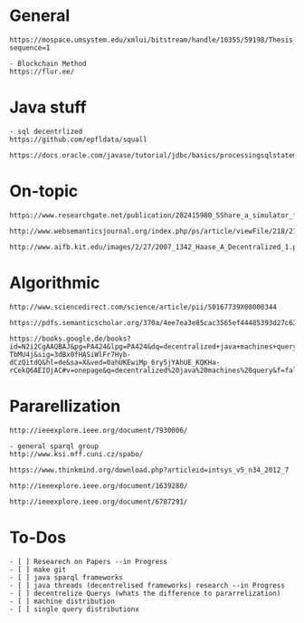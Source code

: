 # General
    https://mospace.umsystem.edu/xmlui/bitstream/handle/10355/59198/Thesis_2016_Jangid.pdf?sequence=1  

    - Blockchain Method
    https://flur.ee/ 

# Java stuff

    - sql decentrlized
    https://github.com/epfldata/squall

    https://docs.oracle.com/javase/tutorial/jdbc/basics/processingsqlstatements.html

# On-topic

    https://www.researchgate.net/publication/282415980_SShare_a_simulator_for_studying_and_evaluating_decentralized_SPARQL_query_processing

    http://www.websemanticsjournal.org/index.php/ps/article/viewFile/218/213

    http://www.aifb.kit.edu/images/2/27/2007_1342_Haase_A_Decentralized_1.pdf

# Algorithmic

    http://www.sciencedirect.com/science/article/pii/S0167739X08000344

    https://pdfs.semanticscholar.org/370a/4ee7ea3e85cac3565ef44485393d27c63075.pdf

    https://books.google.de/books?id=N2i2CgAAQBAJ&pg=PA424&lpg=PA424&dq=decentralized+java+machines+query&source=bl&ots=4bX-TbMU4j&sig=3dBx0fHASiWlFr7Hyb-dCzQitdQ&hl=de&sa=X&ved=0ahUKEwiMp_6ry5jYAhUE_KQKHa-rCekQ6AEIOjAC#v=onepage&q=decentralized%20java%20machines%20query&f=false

# Pararellization 

    http://ieeexplore.ieee.org/document/7930006/

    - general sparql group
    http://www.ksi.mff.cuni.cz/spabo/

    https://www.thinkmind.org/download.php?articleid=intsys_v5_n34_2012_7

    http://ieeexplore.ieee.org/document/1639280/

    http://ieeexplore.ieee.org/document/6787291/

# To-Dos
    - [ ] Researech on Papers --in Progress
    - [ ] make git
    - [ ] java sparql frameworks
    - [ ] java threads (decentrelised frameworks) research --in Progress
    - [ ] decentrelize Querys (whats the difference to pararrelization)
    - [ ] machine distribution
    - [ ] single query distributionx